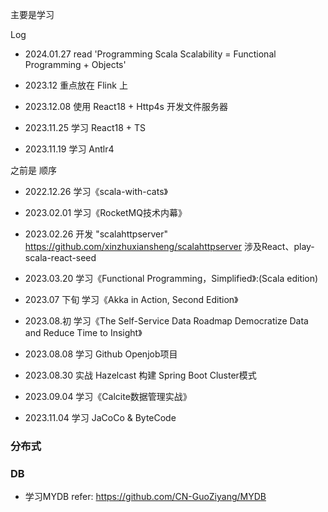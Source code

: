 主要是学习

Log

* 2024.01.27 read 'Programming Scala Scalability = Functional Programming + Objects'     

* 2023.12 重点放在 Flink 上

* 2023.12.08 使用 React18 + Http4s 开发文件服务器  

* 2023.11.25 学习 React18 + TS

* 2023.11.19 学习 Antlr4    


之前是 顺序

* 2022.12.26 学习《scala-with-cats》

* 2023.02.01 学习《RocketMQ技术内幕》

* 2023.02.26 开发 "scalahttpserver" https://github.com/xinzhuxiansheng/scalahttpserver
涉及React、play-scala-react-seed

* 2023.03.20 学习《Functional Programming，Simplified》:(Scala edition)     

* 2023.07 下旬 学习《Akka in Action, Second Edition》   

* 2023.08.初 学习《The Self-Service Data Roadmap Democratize Data and Reduce Time to Insight》      

* 2023.08.08 学习 Github Openjob项目 

* 2023.08.30 实战 Hazelcast 构建 Spring Boot Cluster模式    

* 2023.09.04 学习《Calcite数据管理实战》

* 2023.11.04 学习 JaCoCo & ByteCode 





### 分布式


### DB
* 学习MYDB refer: https://github.com/CN-GuoZiyang/MYDB


### 
